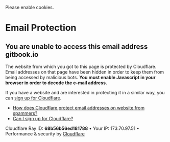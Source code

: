 Please enable cookies.

Email Protection
================

<span data-translate="unable_to_access">You are unable to access this email address</span> gitbook.io
-----------------------------------------------------------------------------------------------------

The website from which you got to this page is protected by Cloudflare. Email addresses on that page have been hidden in order to keep them from being accessed by malicious bots. **You must enable Javascript in your browser in order to decode the e-mail address**.

If you have a website and are interested in protecting it in a similar way, you can [sign up for Cloudflare](https://www.cloudflare.com/sign-up?utm_source=email_protection).

-   <a href="https://support.cloudflare.com/hc/en-us/articles/200170016-What-is-Email-Address-Obfuscation-" class="modal-link-faq">How does Cloudflare protect email addresses on website from spammers?</a>
-   <a href="https://support.cloudflare.com/hc/en-us/categories/200275218-Getting-Started" class="modal-link-faq">Can I sign up for Cloudflare?</a>

<span class="cf-footer-item sm:block sm:mb-1">Cloudflare Ray ID: **68b56b56ed181788**</span> <span class="cf-footer-separator sm:hidden">•</span> <span class="cf-footer-item sm:block sm:mb-1">Your IP: 173.70.97.51</span> <span class="cf-footer-separator sm:hidden">•</span> <span class="cf-footer-item sm:block sm:mb-1">Performance & security by <a href="https://www.cloudflare.com/5xx-error-landing" id="brand_link">Cloudflare</a></span>

